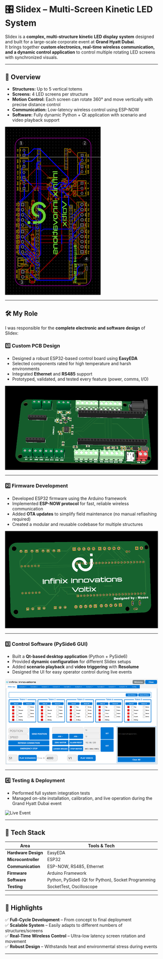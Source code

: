 # 🎛️ Slidex – Multi-Screen Kinetic LED System

Slidex is a **complex, multi-structure kinetic LED display system** designed and built for a large-scale corporate event at **Grand Hyatt Dubai**.  
It brings together **custom electronics, real-time wireless communication, and a dynamic control application** to control multiple rotating LED screens with synchronized visuals.

---

## 📖 Overview

- **Structures:** Up to 5 vertical totems  
- **Screens:** 4 LED screens per structure  
- **Motion Control:** Each screen can rotate 360° and move vertically with precise distance control  
- **Communication:** Low-latency wireless control using ESP-NOW  
- **Software:** Fully dynamic Python + Qt application with scenario and video playback support  

![System Overview](https://github.com/Mozetoo/Files/blob/main/brand-assets/Slidex/1.png)

---

## 🛠️ My Role

I was responsible for the **complete electronic and software design** of Slidex:

### 1️⃣ Custom PCB Design
- Designed a robust ESP32-based control board using **EasyEDA**
- Selected components rated for high temperature and harsh environments
- Integrated **Ethernet** and **RS485** support
- Prototyped, validated, and tested every feature (power, comms, I/O)

![PCB Design](https://github.com/Mozetoo/Files/blob/main/brand-assets/Slidex/2.png)

---

### 2️⃣ Firmware Development
- Developed ESP32 firmware using the Arduino framework
- Implemented **ESP-NOW protocol** for fast, reliable wireless communication
- Added **OTA updates** to simplify field maintenance (no manual reflashing required)
- Created a modular and reusable codebase for multiple structures

![Firmware Flow](https://github.com/Mozetoo/Files/blob/main/brand-assets/Slidex/3.png)

---

### 3️⃣ Control Software (PySide6 GUI)
- Built a **Qt-based desktop application** (Python + PySide6)
- Provided **dynamic configuration** for different Slidex setups
- Added **scenario playback** and **video triggering** with **Resolume**
- Designed the UI for easy operator control during live events

![Control App Screenshot](https://github.com/Mozetoo/Files/blob/main/brand-assets/Slidex/4.png)

---

### 4️⃣ Testing & Deployment
- Performed full system integration tests
- Managed on-site installation, calibration, and live operation during the Grand Hyatt Dubai event

![Live Event](https://vimeo.com/1119897176?share=copy)

---

## 🧰 Tech Stack

| Area        | Tools & Tech |
|------------|-------------|
| **Hardware Design** | EasyEDA |
| **Microcontroller** | ESP32 |
| **Communication** | ESP-NOW, RS485, Ethernet |
| **Firmware** | Arduino Framework |
| **Software** | Python, PySide6 (Qt for Python), Socket Programming |
| **Testing** | SocketTest, Oscilloscope |

---

## 🚀 Highlights

✅ **Full-Cycle Development** – From concept to final deployment  
✅ **Scalable System** – Easily adapts to different numbers of structures/screens  
✅ **Real-Time Wireless Control** – Ultra-low latency screen rotation and movement  
✅ **Robust Design** – Withstands heat and environmental stress during events  

---

